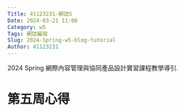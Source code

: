 ```yaml
---
Title: 41123231-網誌5
Date: 2024-03-21 11:00
Category: w5
Tags: 網誌編寫
Slug: 2024-Spring-w5-blog-tutorial
Author: 41123231
---
```


2024 Spring 網際內容管理與協同產品設計實習課程教學導引.

<!-- PELICAN_END_SUMMARY -->

# 第五周心得
